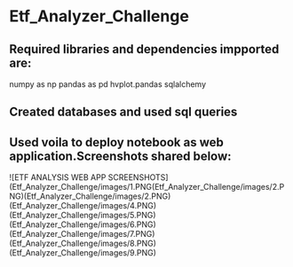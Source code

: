 # Etf_Analyzer_Challenge

## Required libraries and dependencies impported are:
numpy as np
pandas as pd
hvplot.pandas
sqlalchemy

## Created databases and used sql queries

## Used voila to deploy notebook as web application.Screenshots shared below:

![ETF ANALYSIS WEB APP SCREENSHOTS](Etf_Analyzer_Challenge/images/1.PNG(Etf_Analyzer_Challenge/images/2.PNG)(Etf_Analyzer_Challenge/images/2.PNG)(Etf_Analyzer_Challenge/images/4.PNG)(Etf_Analyzer_Challenge/images/5.PNG)(Etf_Analyzer_Challenge/images/6.PNG)(Etf_Analyzer_Challenge/images/7.PNG)(Etf_Analyzer_Challenge/images/8.PNG)(Etf_Analyzer_Challenge/images/9.PNG)